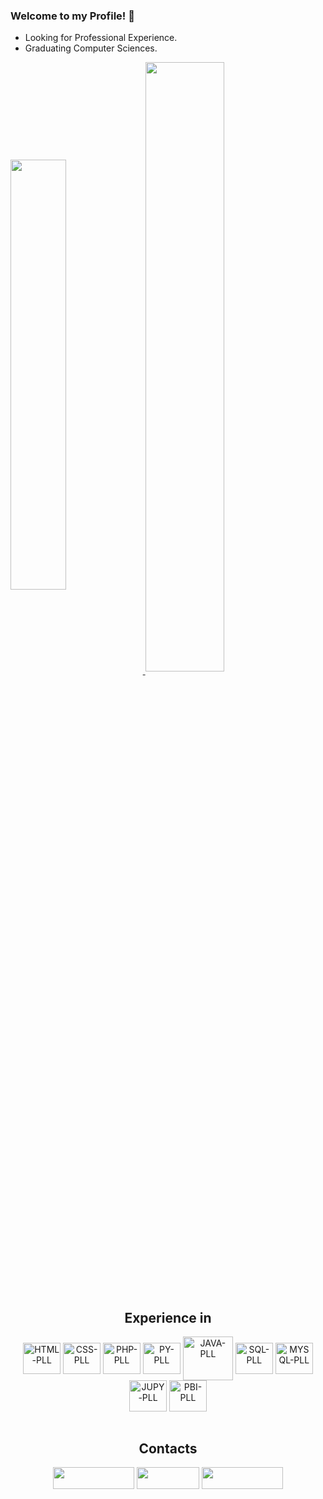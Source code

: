### Welcome to my Profile! 👋

* Looking for Professional Experience.
* Graduating Computer Sciences.

<a href="https://github.com/Rick-SF">
  <img width="42%" align="center" src="https://github-readme-stats.vercel.app/api?username=Rick-SF&theme=radical&hide=jupyter%20notebook"/>
</a>
<a href="https://github.com/Rick-SF">
  <img width="50%" align="center" src="https://github-readme-stats.vercel.app/api/top-langs?username=Rick-SF&layout=compact&langs_count=8&theme=radical&hide=jupyter%20notebook"/>
</a>

<div style="display: inline_block"><br>
  <h2 align = "center" font-family = "rebuchet MS, sans-serif">Experience in</h2>
  <div align = "center">
    <img align="center" alt="HTML-PLL" title="HTML-PLL" height="50" width="60" src="https://cdn.jsdelivr.net/gh/devicons/devicon/icons/html5/html5-original.svg"/>
    <img align="center" alt="CSS-PLL" title="CSS-PLL" height="50" width="60" src="https://cdn.jsdelivr.net/gh/devicons/devicon/icons/css3/css3-original.svg"/>
    <img align="center" alt="PHP-PLL" title="PHP-PLL" height="50" width="60" src="https://cdn.jsdelivr.net/gh/devicons/devicon/icons/php/php-original.svg"/>
    <img align="center" alt="PY-PLL" title="PYTHON-PLL" height="50" width="60" src="https://cdn.jsdelivr.net/gh/devicons/devicon/icons/python/python-original.svg"/>
    <img align="center" alt="JAVA-PLL" title="JAVA-PLL" height="70" width="80" src="https://cdn.jsdelivr.net/gh/devicons/devicon@latest/icons/java/java-original-wordmark.svg"/>
    <img align="center" alt="SQL-PLL" title="SQL-PLL" height="50" width="60" src="https://cdn.jsdelivr.net/gh/devicons/devicon@latest/icons/azuresqldatabase/azuresqldatabase-original.svg">
    <img align="center" alt="MYSQL-PLL" title="MySQL-PLL" height="50" width="60" src="https://cdn.jsdelivr.net/gh/devicons/devicon@latest/icons/mysql/mysql-original-wordmark.svg"/>
    <img align="center" alt="JUPY-PLL" title="JUPY-PLL" height="50" width="60" src="https://cdn.jsdelivr.net/gh/devicons/devicon@latest/icons/jupyter/jupyter-original-wordmark.svg"/>
    <img align="center" alt="PBI-PLL" title="PBI-PLL" height="50" width="60" src="https://github.com/Rick-SF/Rick-SF/assets/150028541/abfa4bf4-9d60-4a8d-9d4c-642621c93aa7">
  </div>
</div>

<div style="display: inline_block"><br>
  <h2 align = "center" font-family = "rebuchet MS, sans-serif">Contacts</h2>
  <div align = "center">
    <a href="https://www.linkedin.com/in/ricardo-silva-flores-2b06a1214/" target="_blank"> <img height = "35" width="130" src = "https://img.shields.io/badge/LinkedIn-0077B5?style=for-the-badge&logo=linkedin&logoColor=white"></a>
    <a href="mailto:purpleknight170@gmail.com"><img height = "35" width="100" src="https://img.shields.io/badge/-Gmail-%23333?style=for-the-badge&logo=gmail&logoColor=white"></a>
    <a href="https://www.instagram.com/ricardo_sf05/" target="_blank"><img height = "35" width="130" src = "https://img.shields.io/badge/Instagram-E4405F?style=for-the-badge&logo=instagram&logoColor=white"></a>
  </div>
</div>
